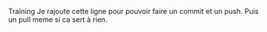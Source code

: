 Training
Je rajoute cette ligne pour pouvoir faire un commit et un push. Puis un pull meme si ca sert à rien. 